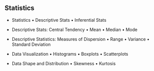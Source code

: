 ## Statistics

- Statistics
• Descriptive Stats
• Inferential Stats

-	Descriptive Stats: Central Tendency
	• Mean
	• Median
	• Mode

- Descriptive Statistics: Measures of Dispersion
• Range
• Variance
• Standard Deviation

- Data Visualization
• Histograms
• Boxplots
• Scatterplots

- Data Shape and Distribution
• Skewness
• Kurtosis

